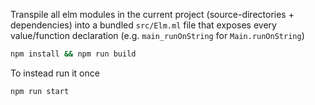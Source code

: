 Transpile all elm modules in the current project
(source-directories + dependencies)
into a bundled `src/Elm.ml` file that exposes every value/function declaration
(e.g. `main_runOnString` for `Main.runOnString`)


```bash
npm install && npm run build
```

To instead run it once

```bash
npm run start
```
